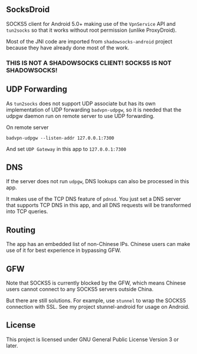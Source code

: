 SocksDroid
---
SOCKS5 client for Android 5.0+ making use of the `VpnService` API and `tun2socks` so that it works without root permission (unlike ProxyDroid).

Most of the JNI code are imported from `shadowsocks-android` project because they have already done most of the work.

### THIS IS NOT A SHADOWSOCKS CLIENT! SOCKS5 IS NOT SHADOWSOCKS!

UDP Forwarding
---
As `tun2socks` does not support UDP associate but has its own implementation of UDP forwarding `badvpn-udpgw`, so it is needed that the udpgw daemon run on remote server to use UDP forwarding.

On remote server

```
badvpn-udpgw --listen-addr 127.0.0.1:7300
```

And set `UDP Gateway` in this app to `127.0.0.1:7300`

DNS
---
If the server does not run `udpgw`, DNS lookups can also be processed in this app.

It makes use of the TCP DNS feature of `pdnsd`. You just set a DNS server that supports TCP DNS in this app, and all DNS requests will be transformed into TCP queries.

Routing
---
The app has an embedded list of non-Chinese IPs. Chinese users can make use of it for best experience in bypassing GFW.

GFW
---
Note that SOCKS5 is currently blocked by the GFW, which means Chinese users cannot connect to any SOCKS5 servers outside China.

But there are still solutions. For example, use `stunnel` to wrap the SOCKS5 connection with SSL. See my project stunnel-android for usage on Android.

License
---
This project is licensed under GNU General Public License Version 3 or later.
